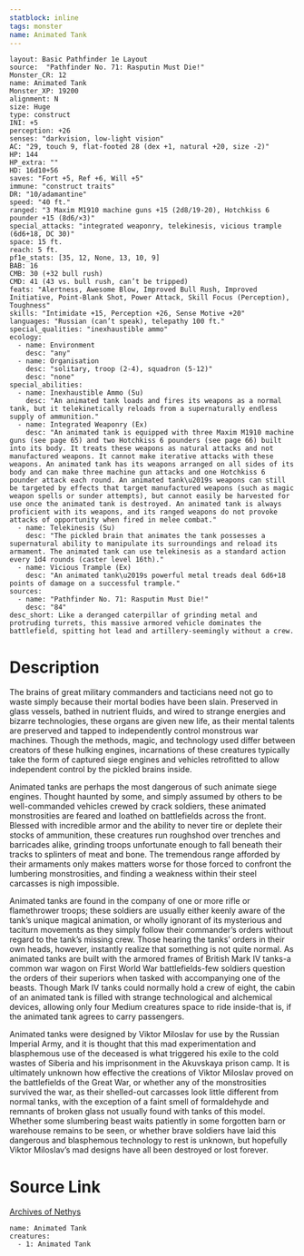 ```yaml
---
statblock: inline
tags: monster
name: Animated Tank
---
```

```statblock
layout: Basic Pathfinder 1e Layout
source:  "Pathfinder No. 71: Rasputin Must Die!"
Monster_CR: 12
name: Animated Tank
Monster_XP: 19200
alignment: N
size: Huge
type: construct
INI: +5
perception: +26
senses: "darkvision, low-light vision"
AC: "29, touch 9, flat-footed 28 (dex +1, natural +20, size -2)"
HP: 144
HP_extra: ""
HD: 16d10+56
saves: "Fort +5, Ref +6, Will +5"
immune: "construct traits"
DR: "10/adamantine"
speed: "40 ft."
ranged: "3 Maxim M1910 machine guns +15 (2d8/19-20), Hotchkiss 6 pounder +15 (8d6/×3)"
special_attacks: "integrated weaponry, telekinesis, vicious trample (6d6+18, DC 30)"
space: 15 ft.
reach: 5 ft.
pf1e_stats: [35, 12, None, 13, 10, 9]
BAB: 16
CMB: 30 (+32 bull rush)
CMD: 41 (43 vs. bull rush, can’t be tripped)
feats: "Alertness, Awesome Blow, Improved Bull Rush, Improved Initiative, Point-Blank Shot, Power Attack, Skill Focus (Perception), Toughness"
skills: "Intimidate +15, Perception +26, Sense Motive +20"
languages: "Russian (can’t speak), telepathy 100 ft."
special_qualities: "inexhaustible ammo"
ecology:
  - name: Environment
    desc: "any"
  - name: Organisation
    desc: "solitary, troop (2-4), squadron (5-12)"
    desc: "none"
special_abilities:
  - name: Inexhaustible Ammo (Su)
    desc: "An animated tank loads and fires its weapons as a normal tank, but it telekinetically reloads from a supernaturally endless supply of ammunition."
  - name: Integrated Weaponry (Ex)
    desc: "An animated tank is equipped with three Maxim M1910 machine guns (see page 65) and two Hotchkiss 6 pounders (see page 66) built into its body. It treats these weapons as natural attacks and not manufactured weapons. It cannot make iterative attacks with these weapons. An animated tank has its weapons arranged on all sides of its body and can make three machine gun attacks and one Hotchkiss 6 pounder attack each round. An animated tank\u2019s weapons can still be targeted by effects that target manufactured weapons (such as magic weapon spells or sunder attempts), but cannot easily be harvested for use once the animated tank is destroyed. An animated tank is always proficient with its weapons, and its ranged weapons do not provoke attacks of opportunity when fired in melee combat."
  - name: Telekinesis (Su)
    desc: "The pickled brain that animates the tank possesses a supernatural ability to manipulate its surroundings and reload its armament. The animated tank can use telekinesis as a standard action every 1d4 rounds (caster level 16th)."
  - name: Vicious Trample (Ex)
    desc: "An animated tank\u2019s powerful metal treads deal 6d6+18 points of damage on a successful trample."
sources:
  - name: "Pathfinder No. 71: Rasputin Must Die!"
    desc: "84"
desc_short: Like a deranged caterpillar of grinding metal and protruding turrets, this massive armored vehicle dominates the battlefield, spitting hot lead and artillery-seemingly without a crew. 
```
# Description
The brains of great military commanders and tacticians need not go to waste simply because their mortal bodies have been slain. Preserved in glass vessels, bathed in nutrient fluids, and wired to strange energies and bizarre technologies, these organs are given new life, as their mental talents are preserved and tapped to independently control monstrous war machines. Though the methods, magic, and technology used differ between creators of these hulking engines, incarnations of these creatures typically take the form of captured siege engines and vehicles retrofitted to allow independent control by the pickled brains inside. 

Animated tanks are perhaps the most dangerous of such animate siege engines. Thought haunted by some, and simply assumed by others to be well-commanded vehicles crewed by crack soldiers, these animated monstrosities are feared and loathed on battlefields across the front. Blessed with incredible armor and the ability to never tire or deplete their stocks of ammunition, these creatures run roughshod over trenches and barricades alike, grinding troops unfortunate enough to fall beneath their tracks to splinters of meat and bone. The tremendous range afforded by their armaments only makes matters worse for those forced to confront the lumbering monstrosities, and finding a weakness within their steel carcasses is nigh impossible. 

Animated tanks are found in the company of one or more rifle or flamethrower troops; these soldiers are usually either keenly aware of the tank’s unique magical animation, or wholly ignorant of its mysterious and taciturn movements as they simply follow their commander’s orders without regard to the tank’s missing crew. Those hearing the tanks’ orders in their own heads, however, instantly realize that something is not quite normal. As animated tanks are built with the armored frames of British Mark IV tanks-a common war wagon on First World War battlefields-few soldiers question the orders of their superiors when tasked with accompanying one of the beasts. Though Mark IV tanks could normally hold a crew of eight, the cabin of an animated tank is filled with strange technological and alchemical devices, allowing only four Medium creatures space to ride inside-that is, if the animated tank agrees to carry passengers. 

Animated tanks were designed by Viktor Miloslav for use by the Russian Imperial Army, and it is thought that this mad experimentation and blasphemous use of the deceased is what triggered his exile to the cold wastes of Siberia and his imprisonment in the Akuvskaya prison camp. It is ultimately unknown how effective the creations of Viktor Miloslav proved on the battlefields of the Great War, or whether any of the monstrosities survived the war, as their shelled-out carcasses look little different from normal tanks, with the exception of a faint smell of formaldehyde and remnants of broken glass not usually found with tanks of this model. Whether some slumbering beast waits patiently in some forgotten barn or warehouse remains to be seen, or whether brave soldiers have laid this dangerous and blasphemous technology to rest is unknown, but hopefully Viktor Miloslav’s mad designs have all been destroyed or lost forever.
# Source Link
[Archives of Nethys](https://aonprd.com/MonsterDisplay.aspx?ItemName=Animated%20Tank)
```encounter-table
name: Animated Tank
creatures:
  - 1: Animated Tank
```
